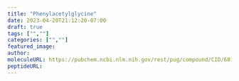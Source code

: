 ```yaml
---
title: "Phenylacetylglycine"
date: 2023-04-20T21:12:20-07:00
draft: true
tags: ["",""]
categories: ["",""]
featured_image: 
author: 
moleculeURL: https://pubchem.ncbi.nlm.nih.gov/rest/pug/compound/CID/68144/record/SDF/?record_type=3d&response_type=display
peptideURL:
---
```

